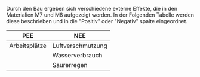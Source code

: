 Durch den Bau ergeben sich verschiedene externe Effekte, die in den Materialien M7 und M8 aufgezeigt werden. In der Folgenden Tabelle werden diese beschrieben und in die "Positiv" oder "Negativ" spalte eingeordnet.

| PEE           | NEE               |
| ------------- | ----------------- |
| Arbeitsplätze | Luftverschmutzung |
|               | Wasserverbrauch   |
|               | Saurerregen       |

